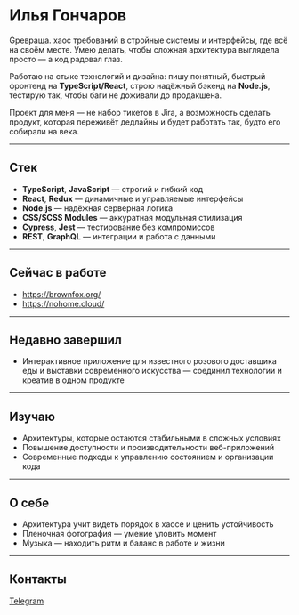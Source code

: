 # Илья Гончаров

Gревраща. хаос требований в стройные системы и интерфейсы, где всё на своём месте. Умею делать, чтобы сложная архитектура выглядела просто — а код радовал глаз.

Работаю на стыке технологий и дизайна: пишу понятный, быстрый фронтенд на **TypeScript/React**, строю надёжный бэкенд на **Node.js**, тестирую так, чтобы баги не доживали до продакшена.

Проект для меня — не набор тикетов в Jira, а возможность сделать продукт, которая переживёт дедлайны и будет работать так, будто его собирали на века.

---

## Стек
- **TypeScript**, **JavaScript** — строгий и гибкий код  
- **React**, **Redux** — динамичные и управляемые интерфейсы  
- **Node.js** — надёжная серверная логика  
- **CSS/SCSS Modules** — аккуратная модульная стилизация  
- **Cypress**, **Jest** — тестирование без компромиссов  
- **REST**, **GraphQL** — интеграции и работа с данными  

---

## Сейчас в работе 
- https://brownfox.org/
- https://nohome.cloud/

---

## Недавно завершил
- Интерактивное приложение для известного розового доставщика еды и выставки современного искусства — соединил технологии и креатив в одном продукте  

---

## Изучаю
- Архитектуры, которые остаются стабильными в сложных условиях  
- Повышение доступности и производительности веб-приложений  
- Современные подходы к управлению состоянием и организации кода  

---

## О себе
- Архитектура учит видеть порядок в хаосе и ценить устойчивость  
- Пленочная фотография — умение уловить момент  
- Музыка — находить ритм и баланс в работе и жизни  

---

## Контакты
[Telegram](https://t.me/binarygraph)
